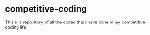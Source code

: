# competitive-coding
This is a repository of all the codes that i have done in my competitive coding life
